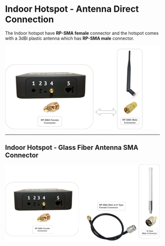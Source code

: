 # Indoor Hotspot -  Antenna Direct Connection 

The Indoor hotspot have **RP-SMA female** connector and the hotspot comes with a 3dBi plastic antenna which has **RP-SMA male** connector. 

![Indoor](../../media/photos/antenna/connectors/indoor-normal.png)

<hr>

## Indoor Hotspot -  Glass Fiber Antenna SMA Connector 

![Indoor](../../media/photos/antenna/connectors/indoor-sma.jpg)

